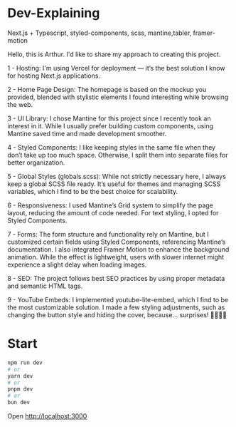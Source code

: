 # Dev-Explaining

Next.js + Typescript, styled-components, scss, mantine,tabler, framer-motion

Hello, this is Arthur. I'd like to share my approach to creating this project.

1 - Hosting: I'm using Vercel for deployment — it’s the best solution I know for hosting Next.js applications.

2 - Home Page Design: The homepage is based on the mockup you provided, blended with stylistic elements I found interesting while browsing the web.

3 - UI Library: I chose Mantine for this project since I recently took an interest in it. While I usually prefer building custom components, using Mantine saved time and made development smoother.

4 - Styled Components: I like keeping styles in the same file when they don’t take up too much space. Otherwise, I split them into separate files for better organization.

5 - Global Styles (globals.scss): While not strictly necessary here, I always keep a global SCSS file ready. It’s useful for themes and managing SCSS variables, which I find to be the best choice for scalability.

6 - Responsiveness: I used Mantine’s Grid system to simplify the page layout, reducing the amount of code needed. For text styling, I opted for Styled Components.

7 - Forms: The form structure and functionality rely on Mantine, but I customized certain fields using Styled Components, referencing Mantine’s documentation. I also integrated Framer Motion to enhance the background animation. While the effect is lightweight, users with slower internet might experience a slight delay when loading images.

8 - SEO: The project follows best SEO practices by using proper metadata and semantic HTML tags.

9 - YouTube Embeds: I implemented youtube-lite-embed, which I find to be the most customizable solution. I made a few styling adjustments, such as changing the button style and hiding the cover, because... surprises! 🚀🚀🚀🚀

##

# Start

```bash
npm run dev
# or
yarn dev
# or
pnpm dev
# or
bun dev
```

Open [http://localhost:3000](http://localhost:3000)

##

